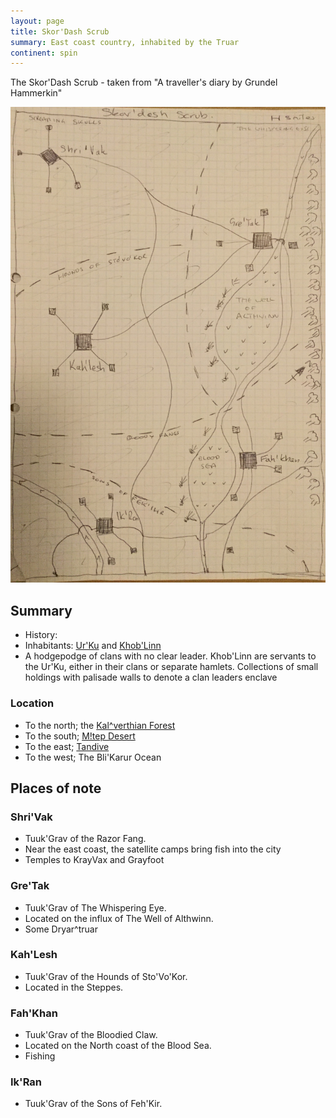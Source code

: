 ```yaml
---
layout: page
title: Skor'Dash Scrub
summary: East coast country, inhabited by the Truar
continent: spin
---
```


The Skor'Dash Scrub - taken from "A traveller's diary by Grundel Hammerkin"

![Skor'Dash Scrub](/assets/skordash-scrub-region.jpg)

## Summary

- History:
- Inhabitants: [Ur'Ku](/races/urku) and [Khob'Linn](/races/khoblinn)
- A hodgepodge of clans with no clear leader. Khob'Linn are servants to the
  Ur'Ku, either in their clans or separate hamlets. Collections of small
  holdings with palisade walls to denote a clan leaders enclave

### Location

- To the north; the [Kal^verthian Forest](/geography/kalverthian-forest)
- To the south; [M!tep Desert](/geography/mtep-desert)
- To the east; [Tandive](/geography/tandive)
- To the west; The Bli'Karur Ocean

## Places of note

### Shri'Vak

- Tuuk'Grav of the Razor Fang.
- Near the east coast, the satellite camps bring fish into the city
- Temples to KrayVax and Grayfoot

### Gre'Tak

- Tuuk'Grav of The Whispering Eye.
- Located on the influx of The Well of Althwinn.
- Some Dryar^truar

### Kah'Lesh

- Tuuk'Grav of the Hounds of Sto'Vo'Kor.
- Located in the Steppes.

### Fah'Khan

- Tuuk'Grav of the Bloodied Claw.
- Located on the North coast of the Blood Sea.
- Fishing

### Ik'Ran

- Tuuk'Grav of the Sons of Feh'Kir.
